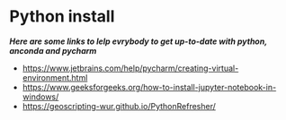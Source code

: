 # Python install

***Here are some links to lelp evrybody to get up-to-date with python, anconda and  pycharm***
- https://www.jetbrains.com/help/pycharm/creating-virtual-environment.html 
- https://www.geeksforgeeks.org/how-to-install-jupyter-notebook-in-windows/
- https://geoscripting-wur.github.io/PythonRefresher/
